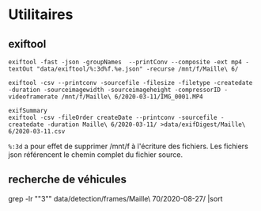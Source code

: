 # Utilitaires

## exiftool

```
exiftool -fast -json -groupNames  --printConv --composite -ext mp4 -textOut "data/exiftool/%:3d%f.%e.json" -recurse /mnt/f/Maille\ 6/

exiftool -csv --printconv -sourcefile -filesize -filetype -createdate -duration -sourceimagewidth -sourceimageheight -compressorID -videoframerate /mnt/f/Maille\ 6/2020-03-11/IMG_0001.MP4

exifSummary
exiftool -csv -fileOrder createDate --printconv -sourcefile -createdate -duration Maille\ 6/2020-03-11/ >data/exifDigest/Maille\ 6/2020-03-11.csv

```

`%:3d` a pour effet de supprimer /mnt/f à l'écriture des fichiers.
Les fichiers json référencent le chemin complet du fichier source.

## recherche de véhicules

grep -lr "\"3\"" data/detection/frames/Maille\ 70/2020-08-27/ |sort
